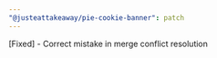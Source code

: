 ```yaml
---
"@justeattakeaway/pie-cookie-banner": patch
---
```


[Fixed] - Correct mistake in merge conflict resolution
